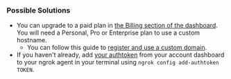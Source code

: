### Possible Solutions

- You can upgrade to a paid plan in [the Billing section of the dashboard](https://dashboard.ngrok.com/billing). You will need a Personal, Pro or Enterprise plan to use a custom hostname.
  - You can follow this guide to [register and use a custom domain](/guides/other-guides/how-to-set-up-a-custom-domain/).
- If you haven't already, add [your authtoken](https://dashboard.ngrok.com/get-started/your-authtoken) from your account dashboard to your ngrok agent in your terminal using `ngrok config add-authtoken TOKEN`.
